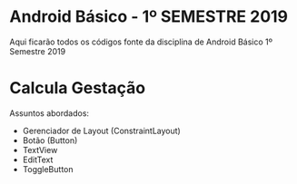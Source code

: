 # Android Básico - 1º SEMESTRE 2019
Aqui ficarão todos os códigos fonte da disciplina de Android Básico 1º Semestre 2019

# Calcula Gestação
Assuntos abordados:
- Gerenciador de Layout (ConstraintLayout)
- Botão (Button)
- TextView
- EditText
- ToggleButton
